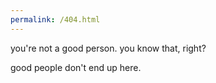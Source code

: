 ```yaml
---
permalink: /404.html
---
```

you're not a good person. you know that, right?  
  
    
good people don't end up here.

